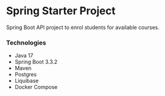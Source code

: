 # Spring Starter Project

Spring Boot API project to enrol students for available courses.

### Technologies
- Java 17
- Spring Boot 3.3.2
- Maven
- Postgres
- Liquibase
- Docker Compose
